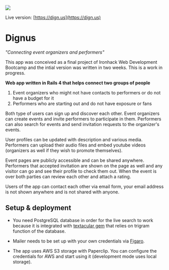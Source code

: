 ![](https://s3-eu-west-1.amazonaws.com/comatory-personal/dignus-preview.png)

Live version: [https://dign.us](https://dign.us)

# Dignus

_"Connecting event organizers and performers"_

This app was conceived as a final project of Ironhack Web Development Bootcamp and the intial version was written in two weeks. This is a work in progress.

__Web app written in Rails 4 that helps connect two groups of people__

1. Event organizers who might not have contacts to performers or do not have a budget for it
2. Performers who are starting out and do not have exposure or fans

Both type of users can sign up and discover each other. Event organizers can create events and invite performers to participate in them. Performers can also search for events and send invitation requests to the organizer's events.

User profiles can be updated with description and various media. Performers can upload their audio files and embed youtube videos (organizers as well if they wish to promote themselves).

Event pages are publicly accessible and can be shared anywhere. Performers that accepted invitation are shown on the page as well and any visitor can go and see their profile to check them out. When the event is over both parties can review each other and attach a rating.

Users of the app can contact each other via email form, your email address is not shown anywhere and is not shared with anyone.

## Setup & deployment

- You need PostgreSQL database in order for the live search to work because it is integrated with [textacular gem](https://github.com/textacular/textacular) that relies on trigram function of the database.

- Mailer needs to be set up with your own credentials via [Figaro](https://github.com/laserlemon/figaro).

- The app uses AWS S3 storage with Paperclip. You can configure the credentials for AWS and start using it (development mode uses local storage).
